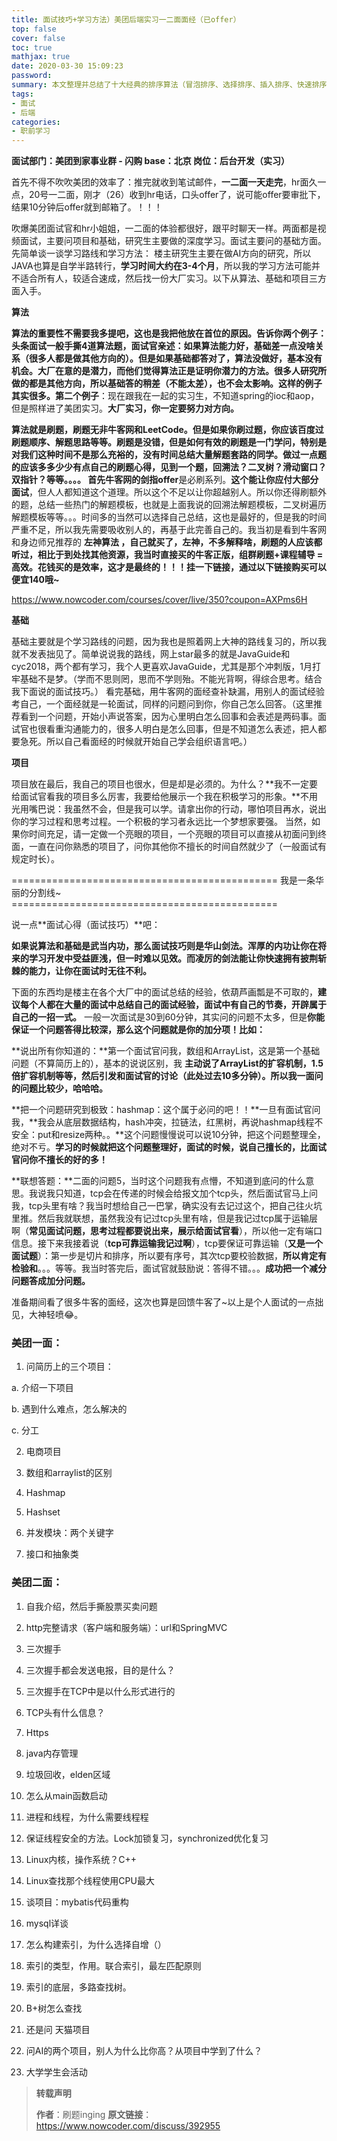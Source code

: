 ```yaml
---
title: 面试技巧+学习方法）美团后端实习一二面面经（已offer）
top: false
cover: false
toc: true
mathjax: true
date: 2020-03-30 15:09:23
password:
summary: 本文整理并总结了十大经典的排序算法（冒泡排序、选择排序、插入排序、快速排序、归并排序、希尔排序、计数排序、基数排序、桶排序、堆排序）的时间复杂度、空间复杂度等性质。
tags:
- 面试
- 后端
categories:
- 职前学习
---
```



**面试部门：美团到家事业群 - 闪购 base：北京  岗位：后台开发（实习）**

首先不得不吹吹美团的效率了：推完就收到笔试邮件，**一二面一天走完**，hr面久一点，20号一二面，刚才（26）收到hr电话，口头offer了，说可能offer要审批下，结果10分钟后offer就到邮箱了。！！！

吹爆美团面试官和hr小姐姐，一二面的体验都很好，跟平时聊天一样。两面都是视频面试，主要问项目和基础，研究生主要做的深度学习。面试主要问的基础方面。
先简单谈一谈学习路线和学习方法：
楼主研究生主要在做AI方向的研究，所以JAVA也算是自学半路转行，**学习时间大约在3-4个月**，所以我的学习方法可能并不适合所有人，较适合速成，然后找一份大厂实习。以下从算法、基础和项目三方面入手。

**算法**

**算法的重要性不需要我多提吧，这也是我把他放在首位的原因。**告诉你两个例子：头条面试一般手撕4道算法题，面试官亲述：如果算法能力好，基础差一点没啥关系（很多人都是做其他方向的）。但是如果基础都答对了，算法没做好，基本没有机会。大厂在意的是潜力，而他们觉得算法正是证明你潜力的方法。很多人研究所做的都是其他方向，所以基础答的稍差（不能太差），也不会太影响。这样的例子其实很多。第二个**例子**：现在跟我在一起的实习生，不知道spring的ioc和aop，但是照样进了美团实习。**大厂实习，你一定要努力对方向。**

**算法就是刷题，刷题无非牛客网和LeetCode。**但是如果你刷过题，你应该百度过 **刷题顺序、解题思路等等**。刷题是没错，但是如何有效的刷题是一门学问，特别是对我们这种时间不是那么充裕的，没有时间总结大量解题套路的同学。做过一点题的应该多多少少有点自己的刷题心得，见到一个题，回溯法？二叉树？滑动窗口？双指针？等等。。。。
首先牛客网的**剑指offer**是必刷系列。**这个能让你应付大部分面试**，但人人都知道这个道理。所以这个不足以让你超越别人。所以你还得刷额外的题，总结一些热门的解题模板，也就是上面我说的回溯法解题模板，二叉树遍历解题模板等等。。。时间多的当然可以选择自己总结，这也是最好的，但是我的时间严重不足，所以我先需要吸收别人的，再基于此完善自己的。我当初是看到牛客网和身边师兄推荐的 **左神算法 ，自己就买了，左神，不多解释啥，刷题的人应该都听过，相比于到处找其他资源，我当时直接买的牛客正版，组群刷题+课程辅导 = 高效。花钱买的是效率，这才是最终的！！！挂一下链接，通过以下链接购买可以便宜140哦~**

https://www.nowcoder.com/courses/cover/live/350?coupon=AXPms6H

**基础**

基础主要就是个学习路线的问题，因为我也是照着网上大神的路线复习的，所以我就不发表拙见了。简单说说我的路线，网上star最多的就是JavaGuide和cyc2018，两个都有学习，我个人更喜欢JavaGuide，尤其是那个冲刺版，1月打牢基础不是梦。（学而不思则罔，思而不学则殆。不能光背啊，得综合思考。结合我下面说的面试技巧。）
看完基础，用牛客网的面经查补缺漏，用别人的面试经验考自己，一个面经就是一轮面试，同样的问题问到你，你自己怎么回答。（这里推荐看到一个问题，开始小声说答案，因为心里明白怎么回事和会表述是两码事。面试官也很看重沟通能力的，很多人明白是怎么回事，但是不知道怎么表述，把人都要急死。所以自己看面经的时候就开始自己学会组织语言吧。）

**项目**

项目放在最后，我自己的项目也很水，但是却是必须的。为什么？**我不一定要给面试官看我的项目多么厉害，我要给他展示一个我在积极学习的形象。**不用光用嘴巴说：我虽然不会，但是我可以学。请拿出你的行动，哪怕项目再水，说出你的学习过程和思考过程。一个积极的学习者永远比一个梦想家要强。
当然，如果你时间充足，请一定做一个亮眼的项目，一个亮眼的项目可以直接从初面问到终面，一直在问你熟悉的项目了，问你其他你不擅长的时间自然就少了（一般面试有规定时长）。

==============================================    我是一条华丽的分割线~    ==============================================

说一点**面试心得（面试技巧）**吧：

**如果说算法和基础是武当内功，那么面试技巧则是华山剑法。浑厚的内功让你在将来的学习开发中受益匪浅，但一时难以见效。而凌厉的剑法能让你快速拥有披荆斩棘的能力，让你在面试时无往不利。**

下面的东西均是楼主在各个大厂中的面试总结的经验，依葫芦画瓢是不可取的，**建议每个人都在大量的面试中总结自己的面试经验，面试中有自己的节奏，开辟属于自己的一招一式。**
一般一次面试是30到60分钟，其实问的问题不太多，但是**你能保证一个问题答得比较深，那么这个问题就是你的加分项！比如：**



**说出所有你知道的：**第一个面试官问我，数组和ArrayList，这是第一个基础问题（不算简历上的），基本的说说区别，我 **主动说了ArrayList的扩容机制，1.5倍扩容机制等等，然后引发和面试官的讨论（此处过去10多分钟）。所以我一面问的问题比较少，哈哈哈。**

**把一个问题研究到极致：hashmap：这个属于必问的吧！！**一旦有面试官问我，**我会从底层数据结构，hash冲突，拉链法，红黑树，再说hashmap线程不安全：put和resize两种。。**这个问题慢慢说可以说10分钟，把这个问题整理全，绝对不亏。**学习的时候就把这个问题整理好，面试的时候，说自己擅长的，比面试官问你不擅长的好的多！**

**联想答题：**二面的问题5，当时这个问题我有点懵，不知道到底问的什么意思。我说我只知道，tcp会在传递的时候会给报文加个tcp头，然后面试官马上问我，tcp头里有啥？我当时想给自己一巴掌，确实没有去记过这个，把自己往火坑里推。然后我就联想，虽然我没有记过tcp头里有啥，但是我记过tcp属于运输层啊（**常见面试问题，思考过程都要说出来，展示给面试官看**），所以他一定有端口信息。接下来我接着说（**tcp可靠运输我记过啊**），tcp要保证可靠运输（**又是一个面试题**）：第一步是切片和排序，所以要有序号，其次tcp要校验数据，**所以肯定有检验和**。。。等等。我当时答完后，面试官就鼓励说：答得不错。。。**成功把一个减分问题答成加分问题。**

准备期间看了很多牛客的面经，这次也算是回馈牛客了~以上是个人面试的一点拙见，大神轻喷😂。




### 美团一面：
1. 问简历上的三个项目：

a. 介绍一下项目

b. 遇到什么难点，怎么解决的

c. 分工

2. 电商项目

3. 数组和arraylist的区别

4. Hashmap

5. Hashset

6. 并发模块：两个关键字

7. 接口和抽象类


### 美团二面：
1. 自我介绍，然后手撕股票买卖问题

2. http完整请求（客户端和服务端）：url和SpringMVC

3. 三次握手

4. 三次握手都会发送电报，目的是什么？

5. 三次握手在TCP中是以什么形式进行的

6. TCP头有什么信息？

7. Https

8. java内存管理

9. 垃圾回收，elden区域

10. 怎么从main函数启动

11. 进程和线程，为什么需要线程程

12. 保证线程安全的方法。Lock加锁复习，synchronized优化复习

13. Linux内核，操作系统？C++

14. Linux查找那个线程使用CPU最大

15. 谈项目：mybatis代码重构

16. mysql详谈

17. 怎么构建索引，为什么选择自增（）

18. 索引的类型，作用。联合索引，最左匹配原则

19. 索引的底层，多路查找树。

20. B+树怎么查找

21. 还是问 天猫项目

22. 问AI的两个项目，别人为什么比你高？从项目中学到了什么？

23. 大学学生会活动



>**转载声明**
>
>**作者**：刷题inging
>**原文链接**：https://www.nowcoder.com/discuss/392955
